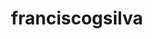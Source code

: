 ---
title: franciscogsilva
github: https://github.com/franciscogsilva
mode: dark
transition: 1s
score: 54.5
archetype:
- Badges | Tags | Icons
---